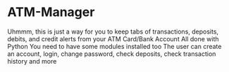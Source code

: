 # ATM-Manager
Uhmmm, this is just a way for you to keep tabs of transactions, deposits, debits, and credit alerts from your ATM Card/Bank Account
All done with Python 
You need to have some modules installed too
The user can create an account, login, change password, check deposits, check transaction history and more
